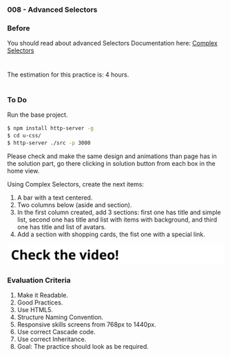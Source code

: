 ### 008 - Advanced Selectors

### Before 
You should read about advanced Selectors Documentation here:
[Complex Selectors][1]

#
The estimation for this practice is: 4 hours.
#

### To Do

Run the base project.

```sh
$ npm install http-server -g
$ cd u-css/
$ http-server ./src -p 3000
```

Please check and make the same design and animations than page has in the solution part, go there clicking in solution button from each box in the home view.

Using Complex Selectors, create the next items:

1. A bar with a text centered.
2. Two columns below (aside and section).
3. In the first column created, add 3 sections: first one has title and simple list, second one has title and list with items with background, and third one has title and list of avatars.  
4. Add a section with shopping cards, the fist one with a special link.
 
[![IMAGE ALT TEXT HERE](./../image-click.svg)](https://drive.google.com/a/talosdigital.com/file/d/1t1Szx_5jfjNxxVQGiNa7ZxBPphqykRWq/view?usp=sharing)
 

### Evaluation Criteria

1. Make it Readable.
2. Good Practices.
3. Use HTML5.
4. Structure Naming Convention.
5. Responsive skills screens from 768px to 1440px.
6. Use correct Cascade code.
7. Use correct Inheritance.
8. Goal: The practice should look as be required.

[1]: http://learn.shayhowe.com/advanced-html-css/complex-selectors/

